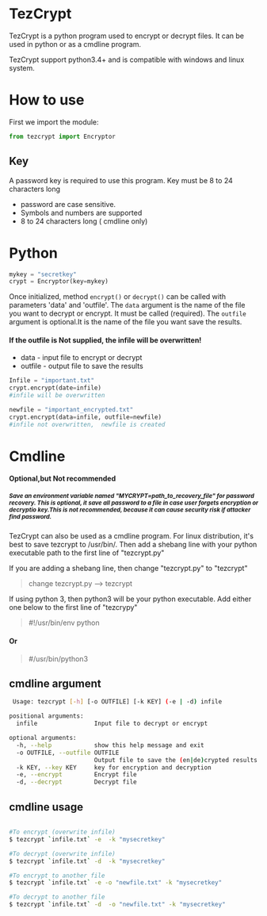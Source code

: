 TezCrypt
===========

TezCrypt is a python program used to encrypt or decrypt files. It can be used in python or as a cmdline program.

TezCrypt support  python3.4+ and is compatible with windows and linux system.


# How to use

First we import the module:
```python
from tezcrypt import Encryptor
```
## Key
A password key is required to use this program.
Key must be 8 to 24 characters long 
- password are case sensitive. 
- Symbols and numbers are supported
- 8 to 24 characters long ( cmdline only)

# Python
```python
mykey = "secretkey"
crypt = Encryptor(key=mykey)
```
Once initialized,  method `encrypt()` or `decrypt()` can be called with parameters  'data' and 'outfile'. 
The `data` argument is the name of the file you want to decrypt or encrypt. It must be called (required). The `outfile` argument is optional.It is the name of the file you want save the results.
#### If the outfile is Not supplied, the infile will be overwritten!
- data - input file to encrypt or decrypt 
- outfile - output file to save the results 

```python
Infile = "important.txt"
crypt.encrypt(date=infile)
#infile will be overwritten

newfile = "important_encrypted.txt"
crypt.encrypt(data=infile, outfile=newfile)
#infile not overwritten,  newfile is created
```
# Cmdline
#### Optional,but Not recommended
 ##### <sup>Save an environment variable named "MYCRYPT=path_to_recovery_file" for password recovery. This is optional, it save all password to a file in case user forgets encryption or decryptio key.This is not recommended, because it can cause security risk if attacker find password.</sup>


TezCrypt can also be used as a cmdline program.
For linux distribution, it's best to save tezcrypt to /usr/bin/. Then add  a shebang line with your python executable path to the first line of "tezcrypt.py"

If you are adding a shebang line, then  change "tezcrypt.py" to "tezcrypt"
> change tezcrypt.py   -->   tezcrypt 

If using python 3, then  python3 will be your python executable. Add either one below to the first line of "tezcrypy"

> #!/usr/bin/env python 
#### Or 
>#/usr/bin/python3 
## cmdline argument 

```bash
 Usage: tezcrypt [-h] [-o OUTFILE] [-k KEY] (-e | -d) infile

positional arguments:
  infile                Input file to decrypt or encrypt 

optional arguments:
  -h, --help            show this help message and exit
  -o OUTFILE, --outfile OUTFILE
                        Output file to save the (en|de)crypted results 
  -k KEY, --key KEY     key for encryption and decryption
  -e, --encrypt         Encrypt file
  -d, --decrypt         Decrypt file

```

## cmdline usage 
```bash

#To encrypt (overwrite infile)
$ tezcrypt `infile.txt` -e  -k "mysecretkey"

#To decrypt (overwrite infile)
$ tezcrypt `infile.txt` -d  -k "mysecretkey"

#To encrypt to another file
$ tezcrypt `infile.txt` -e -o "newfile.txt" -k "mysecretkey"

#To decrypt to another file
$ tezcrypt `infile.txt` -d  -o "newfile.txt" -k "mysecretkey"

```


